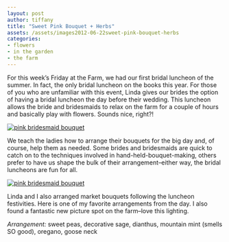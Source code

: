 ```yaml
---
layout: post
author: tiffany
title: "Sweet Pink Bouquet + Herbs"
assets: /assets/images2012-06-22sweet-pink-bouquet-herbs
categories: 
- flowers
- in the garden
- the farm
---
```


For this week’s Friday at the Farm, we had our first bridal luncheon of the summer. In fact, the only bridal luncheon on the books this year. For those of you who are unfamiliar with this event, Linda gives our brides the option of having a bridal luncheon the day before their wedding. This luncheon allows the bride and bridesmaids to relax on the farm for a couple of hours and basically play with flowers. Sounds nice, right?!

[![pink bridesmaid bouquet](jekyll_uploads/2012/06/pinkbridesmaidbouquet-2-575x382.jpg "pinkbridesmaidbouquet (2)")](http://www.sweetpeonies.com/2012/06/sweet-pink-bouquet-herbs/pinkbridesmaidbouquet-2/)

We teach the ladies how to arrange their bouquets for the big day and, of course, help them as needed. Some brides and bridesmaids are quick to catch on to the techniques involved in hand-held-bouquet-making, others prefer to have us shape the bulk of their arrangement–either way, the bridal luncheons are fun for all.

[![pink bridesmaid bouquet](jekyll_uploads/2012/06/pinkbridesmaidbouquet-4.jpg "pinkbridesmaidbouquet (4)")](http://www.sweetpeonies.com/2012/06/sweet-pink-bouquet-herbs/pinkbridesmaidbouquet-4/)

Linda and I also arranged market bouquets following the luncheon festivities. Here is one of my favorite arrangements from the day. I also found a fantastic new picture spot on the farm–love this lighting.

_Arrangement:_ sweet peas, decorative sage, dianthus, mountain mint (smells SO good), oregano, goose neck